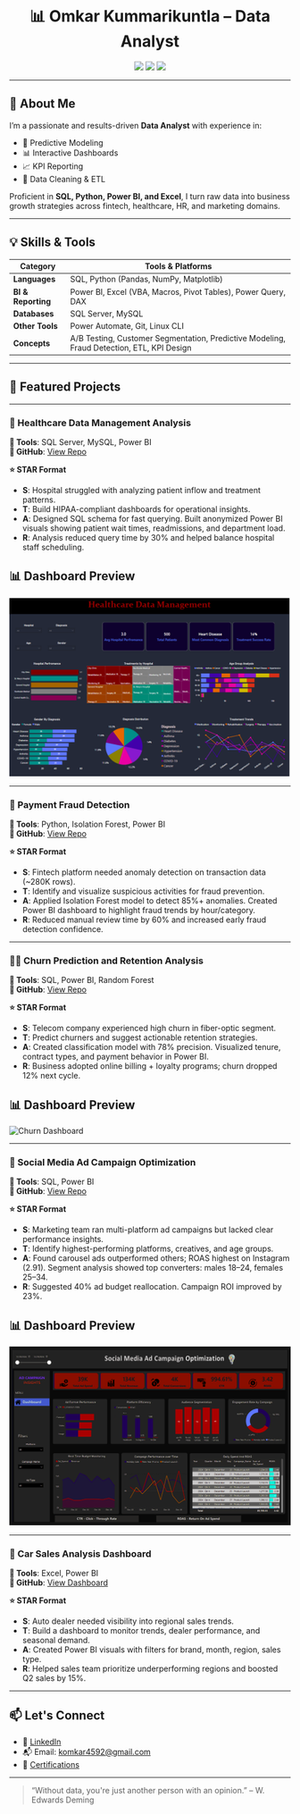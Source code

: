 <h1 align="center">📊 Omkar Kummarikuntla – Data Analyst </h1>

<p align="center">
  <a href="https://www.linkedin.com/in/omkar-k-453037324/"><img src="https://img.shields.io/badge/LinkedIn-Connect-blue?logo=linkedin" /></a>
  <a href="https://github.com/omkar-247"><img src="https://img.shields.io/badge/GitHub-omkar--247-black?logo=github" /></a>
  <a href="mailto:komkar4592@gmail.com"><img src="https://img.shields.io/badge/Gmail-Contact-red?logo=gmail" /></a>
</p>

---

## 🚀 About Me

I’m a passionate and results-driven **Data Analyst** with experience in:
- 🧠 Predictive Modeling
- 📊 Interactive Dashboards
- 📈 KPI Reporting
- 🧹 Data Cleaning & ETL

Proficient in **SQL, Python, Power BI, and Excel**, I turn raw data into business growth strategies across fintech, healthcare, HR, and marketing domains.

---

## 💡 Skills & Tools

| Category            | Tools & Platforms |
|---------------------|------------------|
| **Languages**       | SQL, Python (Pandas, NumPy, Matplotlib) |
| **BI & Reporting**  | Power BI, Excel (VBA, Macros, Pivot Tables), Power Query, DAX |
| **Databases**       | SQL Server, MySQL |
| **Other Tools**     | Power Automate, Git, Linux CLI |
| **Concepts**        | A/B Testing, Customer Segmentation, Predictive Modeling, Fraud Detection, ETL, KPI Design |

---

## 📂 Featured Projects

---
### 🏥 Healthcare Data Management Analysis  
**🔧 Tools**: SQL Server, MySQL, Power BI  
**📁 GitHub**: [View Repo](https://github.com/omkar-247/Healthcare-Data-Management-Analysis)

**⭐ STAR Format**  
- **S**: Hospital struggled with analyzing patient inflow and treatment patterns.  
- **T**: Build HIPAA-compliant dashboards for operational insights.  
- **A**: Designed SQL schema for fast querying. Built anonymized Power BI visuals showing patient wait times, readmissions, and department load.  
- **R**: Analysis reduced query time by 30% and helped balance hospital staff scheduling.
  
## 📊 Dashboard Preview

![Healthcare Dashboard](https://github.com/omkar-247/Healthcare-Data-Management-Analysis/blob/main/Screenshot%202025-03-22%20212603.png)

---

### 🔐 Payment Fraud Detection  
**🔧 Tools**: Python, Isolation Forest, Power BI  
**📁 GitHub**: [View Repo](https://github.com/omkar-247/Payment-Fraud-Detection)

**⭐ STAR Format**  
- **S**: Fintech platform needed anomaly detection on transaction data (~280K rows).  
- **T**: Identify and visualize suspicious activities for fraud prevention.  
- **A**: Applied Isolation Forest model to detect 85%+ anomalies. Created Power BI dashboard to highlight fraud trends by hour/category.  
- **R**: Reduced manual review time by 60% and increased early fraud detection confidence.


---

### 🧍‍♂️ Churn Prediction and Retention Analysis  
**🔧 Tools**: SQL, Power BI, Random Forest  
**📁 GitHub**: [View Repo](https://github.com/omkar-247/Churn-Prediction-And-Retention-Analysis)

**⭐ STAR Format**  
- **S**: Telecom company experienced high churn in fiber-optic segment.  
- **T**: Predict churners and suggest actionable retention strategies.  
- **A**: Created classification model with 78% precision. Visualized tenure, contract types, and payment behavior in Power BI.  
- **R**: Business adopted online billing + loyalty programs; churn dropped 12% next cycle.

## 📊 Dashboard Preview

![Churn Dashboard](https://github.com/omkar-247/Churn-Prediction-And-Retention-Analysis/blob/main/Churn%20Analysis.png)

---

### 📣 Social Media Ad Campaign Optimization  
**🔧 Tools**: SQL, Power BI  
**📁 GitHub**: [View Repo](https://github.com/omkar-247/Social-Media-AD-campaign-Optimization)

**⭐ STAR Format**  
- **S**: Marketing team ran multi-platform ad campaigns but lacked clear performance insights.  
- **T**: Identify highest-performing platforms, creatives, and age groups.  
- **A**: Found carousel ads outperformed others; ROAS highest on Instagram (2.91). Segment analysis showed top converters: males 18–24, females 25–34.  
- **R**: Suggested 40% ad budget reallocation. Campaign ROI improved by 23%.

## 📊 Dashboard Preview

![ad campaign Dashboard](https://github.com/omkar-247/Social-Media-AD-campaign-Optimization/blob/main/Power%20BI%20Dashboard.png)


---

### 🚗 Car Sales Analysis Dashboard  
**🔧 Tools**: Excel, Power BI  
**📁 GitHub**: [View Dashboard](https://github.com/omkar-247/PowerBI-Projects/blob/main/car%20sales%20analysis.pdf)

**⭐ STAR Format**  
- **S**: Auto dealer needed visibility into regional sales trends.  
- **T**: Build a dashboard to monitor trends, dealer performance, and seasonal demand.  
- **A**: Created Power BI visuals with filters for brand, month, region, sales type.  
- **R**: Helped sales team prioritize underperforming regions and boosted Q2 sales by 15%.

---






## 📫 Let's Connect

- 🔗 [LinkedIn](https://www.linkedin.com/in/omkar-k-453037324/)
- 📬 Email: komkar4592@gmail.com
- 📄 [Certifications](https://www.credly.com/badges/ed39f169-67b7-4b48-bb9a-7ad0e7981795/print)

---

> “Without data, you're just another person with an opinion.” – W. Edwards Deming
